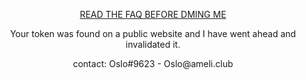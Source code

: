 <p align='center'><a href="FAQ.md"> READ THE FAQ BEFORE DMING ME</a></p>

<p align="center">Your token was found on a public website and I have went ahead and invalidated it.</p>
<p align="center">contact: Oslo#9623 - Oslo@ameli.club </p>
